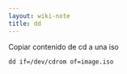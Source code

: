 ```yaml
---
layout: wiki-note
title: dd
---
```

Copiar contenido de cd a una iso

    dd if=/dev/cdrom of=image.iso
